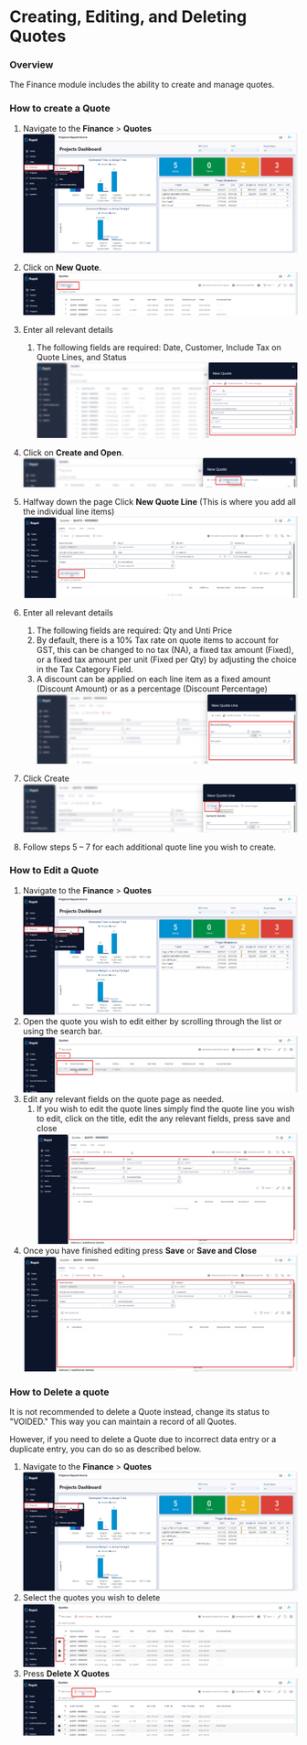# Creating, Editing, and Deleting Quotes

### Overview

The Finance module includes the ability to create and manage quotes.

### How to create a Quote

1. Navigate to the **Finance** &gt; **Quotes**  
    ![image-1703721152456.png](./../Global-Images/downloaded_image_1705285359965.png)
2. Click on **New Quote**.  
    ![image-1703721170655.png](./downloaded_image_1705285360978.png)
3. Enter all relevant details  
    
    1. The following fields are required: Date, Customer, Include Tax on Quote Lines, and Status  
        ![image-1703721216348.png](./downloaded_image_1705285361992.png)
4. Click on **Create and Open**.  
    ![image-1703721239123.png](./downloaded_image_1705285363005.png)
5. Halfway down the page Click **New Quote Line** (This is where you add all the individual line items)  
    ![image-1703721261000.png](./downloaded_image_1705285364016.png)
6. Enter all relevant details 
    1. The following fields are required: Qty and Unti Price
    2. By default, there is a 10% Tax rate on quote items to account for GST, this can be changed to no tax (NA), a fixed tax amount (Fixed), or a fixed tax amount per unit (Fixed per Qty) by adjusting the choice in the Tax Category Field.
    3. A discount can be applied on each line item as a fixed amount (Discount Amount) or as a percentage (Discount Percentage)  
        ![image-1703721290851.png](./downloaded_image_1705285365034.png)
7. Click Create  
    ![image-1703721305383.png](./downloaded_image_1705285366048.png)
8. Follow steps 5 – 7 for each additional quote line you wish to create.

### How to Edit a Quote

1. Navigate to the **Finance** &gt; **Quotes**  
    ![image-1703721152456.png](./../Global-Images/downloaded_image_1705285359965.png)
2. Open the quote you wish to edit either by scrolling through the list or using the search bar.  
    ![image-1703721410967.png](./../Global-Images/downloaded_image_1705285368080.png)
3. Edit any relevant fields on the quote page as needed. 
    1. If you wish to edit the quote lines simply find the quote line you wish to edit, click on the title, edit the any relevant fields, press save and close  
        ![image-1703721434166.png](./downloaded_image_1705285369102.png)
4. Once you have finished editing press **Save** or ****Save and Close**** ![image-1703721456091.png](./downloaded_image_1705285369102.png)

### How to Delete a quote

It is not recommended to delete a Quote instead, change its status to "VOIDED." This way you can maintain a record of all Quotes.

However, if you need to delete a Quote due to incorrect data entry or a duplicate entry, you can do so as described below.

1. Navigate to the **Finance** &gt; **Quotes**  
    ![image-1703721152456.png](./../Global-Images/downloaded_image_1705285359965.png)
2. Select the quotes you wish to delete  
    ![image-1703721554841.png](./downloaded_image_1705285372165.png)
3. Press ****Delete X Quotes**** ![image-1703721583655.png](./downloaded_image_1705285373179.png)
